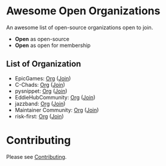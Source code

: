 # Awesome Open Organizations

An awesome list of open-source organizations open to join.
- **Open** as open-source
- **Open** as open for membership

## List of Organization

- EpicGames: [Org](https://github.com/EpicGames/) ([Join](https://www.unrealengine.com/en-US/ue-on-github))
- C-Chads: [Org](https://github.com/C-Chads/) ([Join](https://github.com/C-Chads/C-Chads))
- pysnippet: [Org](https://github.com/pysnippet/) ([Join](https://pysnippet.org/members))
- EddieHubCommunity: [Org](https://github.com/EddieHubCommunity/) ([Join](https://github.com/EddieHubCommunity/support))
- jazzband: [Org](https://github.com/jazzband/) ([Join](https://jazzband.co/))
- Maintainer Community: [Org](https://github.com/maintainers/) ([Join](https://maintainers.github.com))
- risk-first: [Org](https://github.com/risk-first/) ([Join](https://github.com/risk-first/automation))

# Contributing
Please see [Contributing](https://github.com/diamant3/awesome-open-organizations/blob/main/CONTRIBUTING.md).
